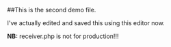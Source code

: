 ##This is the second demo file.

I've actually edited and saved this using this editor now.

**NB:** receiver.php is not for production!!!